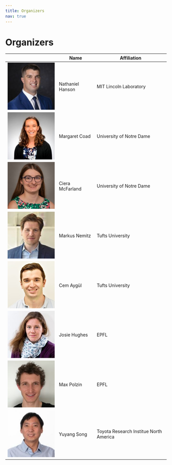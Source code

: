 ```yaml
---
title: Organizers
nav: true
---
```


# Organizers

|| Name                | Affiliation                                   | 
|---------------------|---------------------|-----------------------------------------------|
| ![Nathaniel](./images/nathaniel.jpg) | Nathaniel Hanson    | MIT Lincoln Laboratory                       |
| ![Margaret](./images/margaret.jpg) | Margaret Coad       | University of Notre Dame                      |
| ![Ciera](./images/ciera.jpg) | Ciera McFarland     | University of Notre Dame                      |
| ![Markus](./images/markus.jpg) | Markus Nemitz       | Tufts University                              |
| ![Cem](./images/cem.jpg) | Cem Aygül           | Tufts University                              |
| ![Josie](./images/josie.jpg) | Josie Hughes        | EPFL                                          |
| ![Max](./images/max.jpg) | Max Polzin          | EPFL                                          |
| ![Yuyang](./images/yuyang.jpg) | Yuyang Song          | Toyota Research Institue North America                                          |
